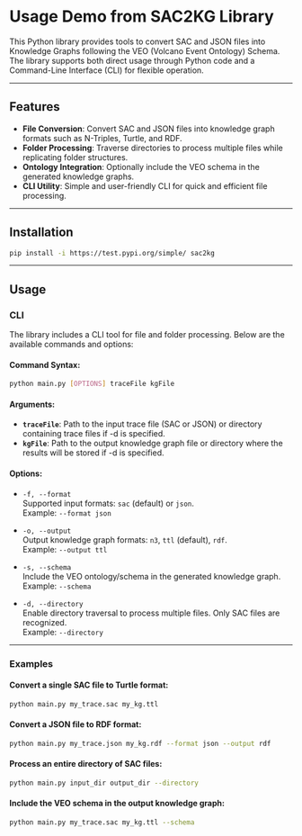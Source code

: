 # Usage Demo from SAC2KG Library

This Python library provides tools to convert SAC and JSON files into Knowledge Graphs following the VEO (Volcano Event Ontology) Schema. The library supports both direct usage through Python code and a Command-Line Interface (CLI) for flexible operation.

---

## Features
- **File Conversion**: Convert SAC and JSON files into knowledge graph formats such as N-Triples, Turtle, and RDF.
- **Folder Processing**: Traverse directories to process multiple files while replicating folder structures.
- **Ontology Integration**: Optionally include the VEO schema in the generated knowledge graphs.
- **CLI Utility**: Simple and user-friendly CLI for quick and efficient file processing.

---

## Installation

``` bash  
pip install -i https://test.pypi.org/simple/ sac2kg
```
---

## Usage

### CLI

The library includes a CLI tool for file and folder processing. Below are the available commands and options:

#### Command Syntax:

```bash
python main.py [OPTIONS] traceFile kgFile
```

#### Arguments:

- **`traceFile`**:  Path to the input trace file (SAC or JSON) or directory containing trace files if -d is specified.
- **`kgFile`**: Path to the output knowledge graph file or directory where the results will be stored if -d is specified.

#### Options:
- `-f, --format`  
  Supported input formats: `sac` (default) or `json`.  
  Example: `--format json`

- `-o, --output`  
  Output knowledge graph formats: `n3`, `ttl` (default), `rdf`.  
  Example: `--output ttl`

- `-s, --schema`  
  Include the VEO ontology/schema in the generated knowledge graph.  
  Example: `--schema`

- `-d, --directory`  
  Enable directory traversal to process multiple files. Only SAC files are recognized.  
  Example: `--directory`

---

### Examples

#### Convert a single SAC file to Turtle format:
```bash
python main.py my_trace.sac my_kg.ttl
```

#### Convert a JSON file to RDF format:
```bash
python main.py my_trace.json my_kg.rdf --format json --output rdf
```

#### Process an entire directory of SAC files:
```bash
python main.py input_dir output_dir --directory
```

#### Include the VEO schema in the output knowledge graph:
```bash
python main.py my_trace.sac my_kg.ttl --schema
```
